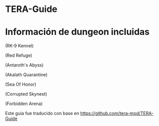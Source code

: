 TERA-Guide
======

# Información de dungeon incluidas


(RK-9 Kennel)

(Red Refuge)

(Antaroth's Abyss)

(Akalath Quarantine)

(Sea Of Honor)

(Corrupted Skynest)

(Forbidden Arena)


Este guia fue traducido con base en https://github.com/tera-mod/TERA-Guide
